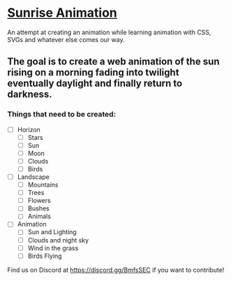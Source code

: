 # [Sunrise Animation](https://lambda-school-students.github.io/Sunrise-Animation/)
An attempt at creating an animation while learning animation with CSS, SVGs and whatever else comes our way.

## The goal is to create a web animation of the sun rising on a morning fading into twilight eventually daylight and finally return to darkness. 

### Things that need to be created:
* [ ] Horizon
    * [ ] Stars
    * [ ] Sun
    * [ ] Moon
    * [ ] Clouds
    * [ ] Birds
* [ ] Landscape
    * [ ] Mountains
    * [ ] Trees
    * [ ] Flowers
    * [ ] Bushes
    * [ ] Animals
* [ ] Animation
    * [ ] Sun and Lighting
    * [ ] Clouds and night sky
    * [ ] Wind in the grass
    * [ ] Birds Flying

Find us on Discord at https://discord.gg/BmfsSEC if you want to contribute!
